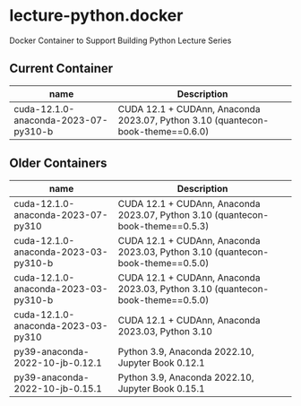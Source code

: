 # lecture-python.docker

Docker Container to Support Building Python Lecture Series

## Current Container

| name | Description |
|------|-------------|
| cuda-12.1.0-anaconda-2023-07-py310-b | CUDA 12.1 + CUDAnn, Anaconda 2023.07, Python 3.10 (quantecon-book-theme==0.6.0) |


## Older Containers

| name | Description |
|------|-------------|
| cuda-12.1.0-anaconda-2023-07-py310 | CUDA 12.1 + CUDAnn, Anaconda 2023.07, Python 3.10 (quantecon-book-theme==0.5.3) |
| cuda-12.1.0-anaconda-2023-03-py310-b | CUDA 12.1 + CUDAnn, Anaconda 2023.03, Python 3.10 (quantecon-book-theme==0.5.0) | 
| cuda-12.1.0-anaconda-2023-03-py310-b | CUDA 12.1 + CUDAnn, Anaconda 2023.03, Python 3.10 (quantecon-book-theme==0.5.0) |
| cuda-12.1.0-anaconda-2023-03-py310 | CUDA 12.1 + CUDAnn, Anaconda 2023.03, Python 3.10 |
| py39-anaconda-2022-10-jb-0.12.1 | Python 3.9, Anaconda 2022.10, Jupyter Book 0.12.1 |
| py39-anaconda-2022-10-jb-0.15.1 | Python 3.9, Anaconda 2022.10, Jupyter Book 0.15.1 |
